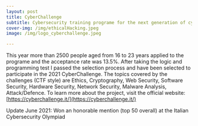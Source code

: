 ```yaml
---
layout: post
title: CyberChallenge
subtitle: Cybersecurity training programe for the next generation of cyberdefenders 
cover-img: /img/ethicalHacking.jpeg
image: /img/logo_cyberchallenge.jpeg

---
```

This year more than 2500 people aged from 16 to 23 years applied to the programe and the acceptance rate was 13.5%. After taking the logic and programming test I passed the selection process and have been selected to participate in the 2021 CyberChallenge.
The topics covered by the challenges (CTF style) are Ethics, Cryptography, Web Security, Software Security, Hardware Security, Network Security, Malware Analysis, Attack/Defence.
To learn more about the project, visit the official website: [https://cyberchallenge.it/](https://cyberchallenge.it/)

Update June 2021: Won an honorable mention (top 50 overall) at the Italian Cybersecurity Olympiad
